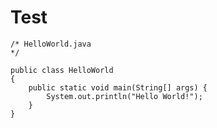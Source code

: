 # Test

    /* HelloWorld.java
    */

    public class HelloWorld
    {
    	public static void main(String[] args) {
    		System.out.println("Hello World!");
    	}
    }
